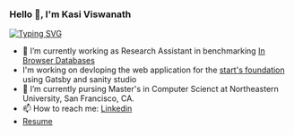 ### Hello 👋, I'm Kasi Viswanath 

[![Typing SVG](https://readme-typing-svg.demolab.com?font=Fira+Code&pause=1000&width=435&lines=I'm+doing+masters+in+CS+at+NEU;I'm+working+as+Research+Assistant;I'm+looking+for+summer'23+Internships)](https://git.io/typing-svg)

- 🔭 I’m currently working as Research Assistant in benchmarking [In Browser Databases](https://observablehq.com/d/dc562520a7fa44d0?collection=@kasivisu4/data-processing-benchmark)
-  I'm working on devloping the web application for the [start's foundation](https://github.com/yianan261/StartsFoundation) using Gatsby and sanity studio
- 🌱 I’m currently pursing Master's in Computer Scienct at Northeastern University, San Francisco, CA.
- 📫 How to reach me: [Linkedin](https://www.linkedin.com/in/kasivisu4/)
- [Resume](https://github.com/kasivisu4/kasivisu4/blob/main/Kasi_Viswanath_Vandanapu_Resume.pdf)

<!--
**kasivisu4/kasivisu4** is a ✨ _special_ ✨ repository because its `README.md` (this file) appears on your GitHub profile.

Here are some ideas to get you started:

- 🔭 I’m currently working on ...
- 🌱 I’m currently learning ...
- 👯 I’m looking to collaborate on ...
- 🤔 I’m looking for help with ...
- 💬 Ask me about ...
- 📫 How to reach me: ...
- 😄 Pronouns: ...
- ⚡ Fun fact: ...
-->
